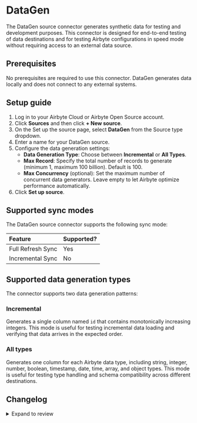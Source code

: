 # DataGen

The DataGen source connector generates synthetic data for testing and development purposes. This connector is designed for end-to-end testing of data destinations and for testing Airbyte configurations in speed mode without requiring access to an external data source.

## Prerequisites

No prerequisites are required to use this connector. DataGen generates data locally and does not connect to any external systems.

## Setup guide

1. Log in to your Airbyte Cloud or Airbyte Open Source account.
2. Click **Sources** and then click **+ New source**.
3. On the Set up the source page, select **DataGen** from the Source type dropdown.
4. Enter a name for your DataGen source.
5. Configure the data generation settings:
   - **Data Generation Type**: Choose between **Incremental** or **All Types**.
   - **Max Record**: Specify the total number of records to generate (minimum 1, maximum 100 billion). Default is 100.
   - **Max Concurrency** (optional): Set the maximum number of concurrent data generators. Leave empty to let Airbyte optimize performance automatically.
6. Click **Set up source**.

## Supported sync modes

The DataGen source connector supports the following sync mode:

| Feature           | Supported? |
|:------------------|:-----------|
| Full Refresh Sync | Yes        |
| Incremental Sync  | No         |

## Supported data generation types

The connector supports two data generation patterns:

### Incremental

Generates a single column named `id` that contains monotonically increasing integers. This mode is useful for testing incremental data loading and verifying that data arrives in the expected order.

### All types

Generates one column for each Airbyte data type, including string, integer, number, boolean, timestamp, date, time, array, and object types. This mode is useful for testing type handling and schema compatibility across different destinations.

## Changelog

<details>
    <summary>Expand to review</summary>

| Version | Date       | Pull Request                                             | Subject                            |
|:--------|:-----------|:---------------------------------------------------------|:-----------------------------------|
| 0.1.4   | 2025-10-15 | [68131](https://github.com/airbytehq/airbyte/pull/68131) | Increment naming fix               |
| 0.1.3   | 2025-10-15 | [68129](https://github.com/airbytehq/airbyte/pull/68129) | Increment encoding fix             |
| 0.1.2   | 2025-10-13 | [67720](https://github.com/airbytehq/airbyte/pull/67720) | Removal of Array type              |
| 0.1.1   | 2025-10-08 | [67110](https://github.com/airbytehq/airbyte/pull/67110) | Addition of proto types            |
| 0.1.0   | 2025-09-16 | [66331](https://github.com/airbytehq/airbyte/pull/66331) | Creation of initial DataGen Source |
</details>
